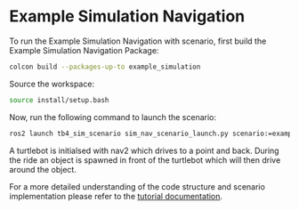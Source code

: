 # Example Simulation Navigation

To run the Example Simulation Navigation with scenario, first build the Example Simulation Navigation Package:

```bash
colcon build --packages-up-to example_simulation
```

Source the workspace:

```bash
source install/setup.bash
```

Now, run the following command to launch the scenario:

```bash
ros2 launch tb4_sim_scenario sim_nav_scenario_launch.py scenario:=examples/example_simulation/scenarios/example_simulation.osc
```

A turtlebot is initialsed with nav2 which drives to a point and back. During the ride an object is spawned in front of the turtlebot which will then drive around the object.

For a more detailed understanding of the code structure and scenario implementation please refer to the [tutorial documentation](https://intellabs.github.io/scenario_execution/tutorials.html).
